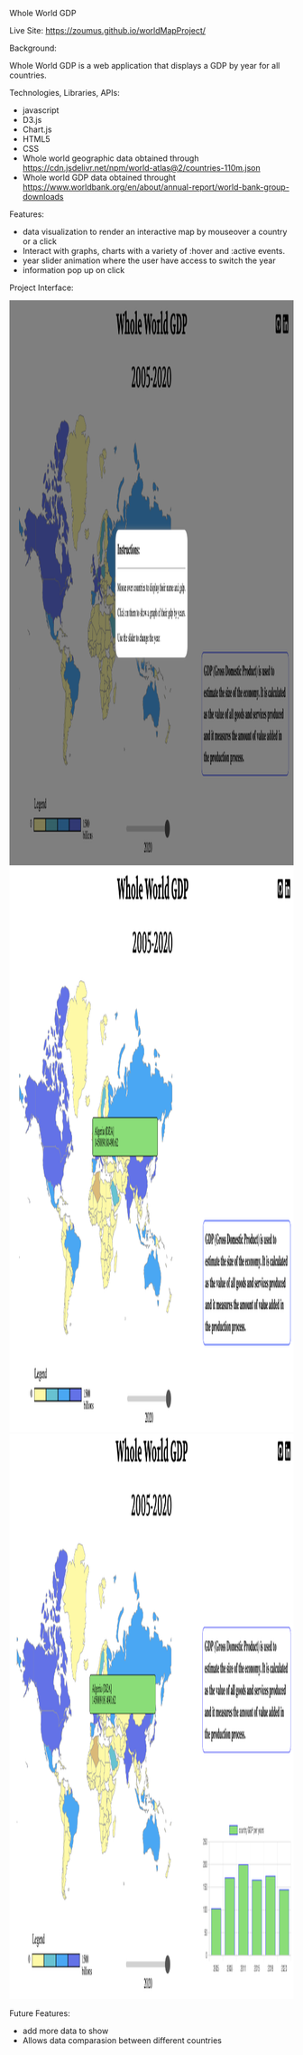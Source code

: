 Whole World GDP

Live Site: https://zoumus.github.io/worldMapProject/

Background: 

   Whole World GDP is a web application that displays a GDP by year for all countries.

Technologies, Libraries, APIs:

   - javascript
   - D3.js
   - Chart.js
   - HTML5
   - CSS
   - Whole world geographic data obtained through https://cdn.jsdelivr.net/npm/world-atlas@2/countries-110m.json
   - Whole world GDP data obtained throught https://www.worldbank.org/en/about/annual-report/world-bank-group-downloads

Features:

   - data visualization to render an interactive map by mouseover a country or a click
   - Interact with graphs, charts with a variety of :hover and :active events.
   - year slider animation where the user have access to switch the year
   - information pop up on click

Project Interface:
   
   <img src="images/githubImag1.png" height="1000" width="1000">
   <img src="images/githubImag2.png" height="1000" width="1000">
   <img src="images/githubImag3.png" height="1000" width="1000">


Future Features:
   - add more data to show
   - Allows data comparasion between different countries
   

   
